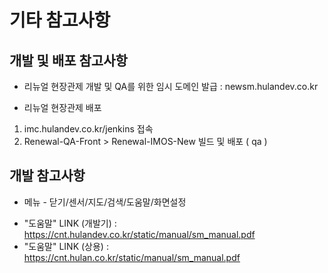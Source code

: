 # 기타 참고사항

## 개발 및 배포 참고사항

* 리뉴얼 현장관제 개발 및 QA를 위한 임시 도메인 발급 : newsm.hulandev.co.kr

* 리뉴얼 현장관제 배포

1. imc.hulandev.co.kr/jenkins  접속
2. Renewal-QA-Front > Renewal-IMOS-New 빌드 및 배포  ( qa )

## 개발 참고사항

* 메뉴 - 닫기/센서/지도/검색/도움말/화면설정 

 - "도움말" LINK (개발기) : https://cnt.hulandev.co.kr/static/manual/sm_manual.pdf
 - "도움말" LINK (상용) : https://cnt.hulan.co.kr/static/manual/sm_manual.pdf


